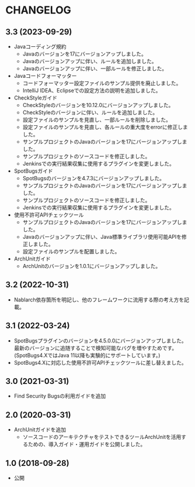 # CHANGELOG

## 3.3 (2023-09-29)

- Javaコーディング規約
  - Javaのバージョンを17にバージョンアップしました。
  - Javaのバージョンアップに伴い、ルールを追加しました。
  - Javaのバージョンアップに伴い、一部ルールを修正しました。
- Javaコードフォーマッター
  - コードフォーマッター設定ファイルのサンプル提供を廃止しました。
  - IntelliJ IDEA、Eclipseでの設定方法の説明を追加しました。
- CheckStyleガイド
  - CheckStyleのバージョンを10.12.0にバージョンアップしました。
  - CheckStyleのバージョンに伴い、ルールを追加しました。
  - 設定ファイルのサンプルを見直し、一部ルールを削除しました。
  - 設定ファイルのサンプルを見直し、各ルールの重大度をerrorに修正しました。
  - サンプルプロジェクトのJavaのバージョンを17にバージョンアップしました。
  - サンプルプロジェクトのソースコードを修正しました。
  - Jenkinsでの実行結果収集に使用するプラグインを変更しました。
- SpotBugsガイド
  - SpotBugsのバージョンを4.7.3にバージョンアップしました。
  - サンプルプロジェクトのJavaのバージョンを17にバージョンアップしました。
  - サンプルプロジェクトのソースコードを修正しました。
  - Jenkinsでの実行結果収集に使用するプラグインを変更しました。
- 使用不許可APIチェックツール
  - サンプルプロジェクトのJavaのバージョンを17にバージョンアップしました。
  - Javaのバージョンアップに伴い、Java標準ライブラリ使用可能APIを修正しました。
  - 設定ファイルのサンプルを配置しました。
- ArchUnitガイド
  - ArchUnitのバージョンを1.0.1にバージョンアップしました。

## 3.2 (2022-10-31)

- Nablarch依存箇所を明記し、他のフレームワークに流用する際の考え方を記載。

## 3.1 (2022-03-24)

- SpotBugsプラグインのバージョンを4.5.0.0にバージョンアップしました。
  最新のバージョンに追随することで検知可能なバグを増やすためです。
  (SpotBugs4.XではJava 11以降も実験的にサポートしています。)
- SpotBugs4.Xに対応した使用不許可APIチェックツールに差し替えました。

## 3.0 (2021-03-31)

- Find Security Bugsの利用ガイドを追加

## 2.0 (2020-03-31)

- ArchUnitガイドを追加
  - ソースコードのアーキテクチャをテストできるツールArchUnitを活用するための、導入ガイド・運用ガイドを公開しました。

## 1.0 (2018-09-28)

- 公開
